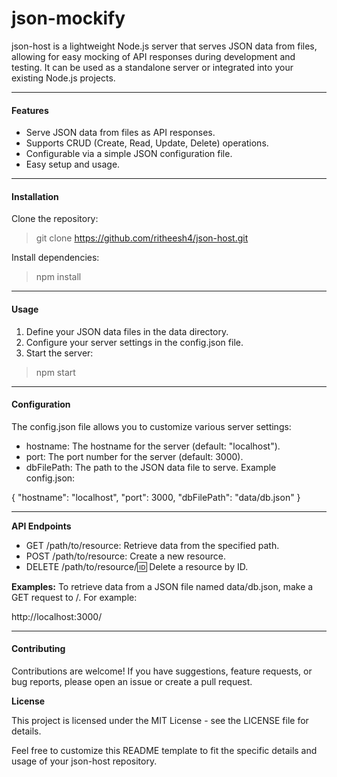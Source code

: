 
# json-mockify

json-host is a lightweight Node.js server that serves JSON data from files, allowing for easy mocking of API responses during development and testing. It can be used as a standalone server or integrated into your existing Node.js projects.

------------



#### **Features**

- Serve JSON data from files as API responses.
- Supports CRUD (Create, Read, Update, Delete) operations.
- Configurable via a simple JSON configuration file.
- Easy setup and usage.

------------



#### **Installation**

Clone the repository:
> git clone https://github.com/ritheesh4/json-host.git

Install dependencies:
> npm install

------------


#### **Usage**

1. Define your JSON data files in the data directory.
2. Configure your server settings in the config.json file.
3. Start the server:
> npm start

------------


#### **Configuration**

The config.json file allows you to customize various server settings:
- hostname: The hostname for the server (default: "localhost").
- port: The port number for the server (default: 3000).
- dbFilePath: The path to the JSON data file to serve.
Example config.json:

{
  "hostname": "localhost",
  "port": 3000,
  "dbFilePath": "data/db.json"
}

------------


**API Endpoints**
- GET /path/to/resource: Retrieve data from the specified path.
- POST /path/to/resource: Create a new resource.
- DELETE /path/to/resource/:id: Delete a resource by ID.

**Examples:**
To retrieve data from a JSON file named data/db.json, make a GET request to /. For example:

 http://localhost:3000/


------------
#### **Contributing**

Contributions are welcome! If you have suggestions, feature requests, or bug reports, please open an issue or create a pull request.

**License**

This project is licensed under the MIT License - see the LICENSE file for details.

Feel free to customize this README template to fit the specific details and usage of your json-host repository.
